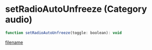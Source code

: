 # setRadioAutoUnfreeze (Category audio)

```js
function setRadioAutoUnfreeze(toggle: boolean): void
```

[filename](setRadioAutoUnfreeze_m.md ':include')